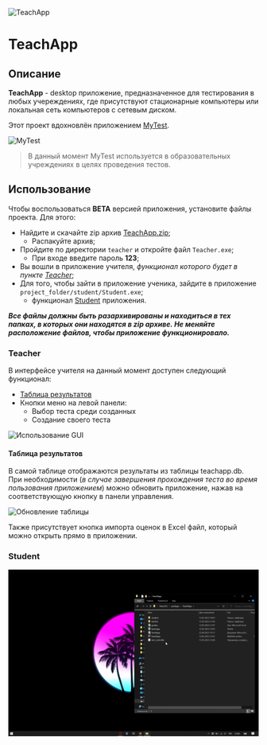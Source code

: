 <!-- New doc for TeachApp -->

![TeachApp](https://sun9-36.userapi.com/impg/yfixA-Ss_m0TbqKT5W2I8etzN6KfFRx6jxaW5Q/Ympi_rJL52k.jpg?size=976x183&quality=96&sign=c3e436ed1960e92d229bfc2efbd54899&type=album, "TeachApp")

# TeachApp

## Описание

**TeachApp** - desktop приложение, предназначенное для тестирования в любых учереждениях, где присутствуют стационарные компьютеры или локальная сеть компьютеров с сетевым диском.

Этот проект вдохновлён приложением [MyTest](https://mytest.klyaksa.net/wiki/Заглавная_страница).

![MyTest](https://1.bp.blogspot.com/-ugIQbWrSQ7A/UOf5-plJk4I/AAAAAAAAAXA/Kn_GsfUkEZU/s1600/Mtx101.png, "MyTest")

> В данный момент MyTest используется в образовательных учреждениях в целях проведения тестов.

## Использование

Чтобы воспользоваться **BETA** версией приложения, установите файлы проекта.
Для этого:

- Найдите и скачайте zip архив [TeachApp.zip](https://github.com/JKofAL/TeachApp/blob/master/TeachApp.zip);
	- Распакуйте архив;
- Пройдите по директории `teacher` и откройте файл `Teacher.exe`;
	- При входе введите пароль **123**;
- Вы вошли в приложение учителя, *функционал которого будет в пункте [Teacher](#teacher)*;
- Для того, чтобы зайти в приложение ученика, зайдите в приложение `project_folder/student/Student.exe`;
	- функционал [Student](#student) приложения.

***Все файлы должны быть разархивированы и находиться в тех папках, в которых они находятся в zip архиве. Не меняйте расположение файлов, чтобы приложение функционировало.***

### Teacher

В интерфейсе учителя на данный момент доступен следующий функционал:

* [Таблица результатов](#таблица-результатов)
* Кнопки меню на левой панели:
	* Выбор теста среди созданных
	* Создание своего теста

![Использование GUI](https://github.com/JKofAL/TeachApp/blob/master/git_doc/teacher_gui.gif)

#### Таблица результатов

В самой таблице отображаются результаты из таблицы teachapp.db. При необходимости (*в случае завершения прохождения теста во время пользования приложением*) можно обновить приложение, нажав на соответствующую кнопку в панели управления.

![Обновление таблицы]((https://github.com/JKofAL/TeachApp/blob/master/git_doc/repeat_tb.gif))

Также присутствует кнопка импорта оценок в Excel файл, который можно открыть прямо в приложении.

### Student

![Использование GUI](https://github.com/JKofAL/TeachApp/blob/master/git_doc/student_gui.gif)